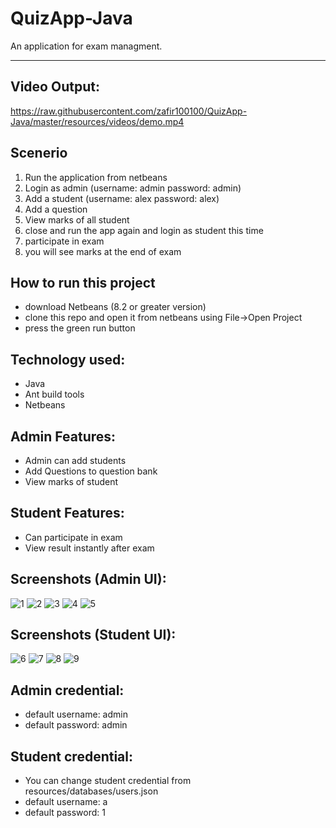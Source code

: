# QuizApp-Java

An application for exam managment.

---

## Video Output:
https://raw.githubusercontent.com/zafir100100/QuizApp-Java/master/resources/videos/demo.mp4

## Scenerio
1. Run the application from netbeans
2. Login as admin (username: admin	password: admin)
3. Add a student (username: alex	password: alex)
4. Add a question
5. View marks of all student
6. close and run the app again and login as student this time
7. participate in exam
8. you will see marks at the end of exam

## How to run this project
- download Netbeans (8.2 or greater version)
- clone this repo and open it from netbeans using File->Open Project
- press the green run button

## Technology used:
- Java
- Ant build tools
- Netbeans

## Admin Features:
  - Admin can add students
  - Add Questions to question bank
  - View marks of student
  
## Student Features:
  - Can participate in exam
  - View result instantly after exam
  
## Screenshots (Admin UI):
![1](https://github.com/zafir100100/QuizApp-Java/blob/master/resources/screenshots/1.png)
![2](https://github.com/zafir100100/QuizApp-Java/blob/master/resources/screenshots/2.png)
![3](https://github.com/zafir100100/QuizApp-Java/blob/master/resources/screenshots/3.png)
![4](https://github.com/zafir100100/QuizApp-Java/blob/master/resources/screenshots/4.png)
![5](https://github.com/zafir100100/QuizApp-Java/blob/master/resources/screenshots/5.png)

## Screenshots (Student UI):
![6](https://github.com/zafir100100/QuizApp-Java/blob/master/resources/screenshots/6.png)
![7](https://github.com/zafir100100/QuizApp-Java/blob/master/resources/screenshots/7.png)
![8](https://github.com/zafir100100/QuizApp-Java/blob/master/resources/screenshots/8.png)
![9](https://github.com/zafir100100/QuizApp-Java/blob/master/resources/screenshots/9.png)

## Admin credential:
  - default username: admin
  - default password: admin

## Student credential:
  - You can change student credential from resources/databases/users.json
  - default username: a
  - default password: 1
